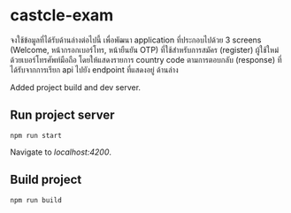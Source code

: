 # castcle-exam

จงใช้ข้อมูลที่ได้รับด้านล่างต่อไปนี้ เพื่อพัฒนา application ที่ประกอบไปด้วย 3 screens (Welcome, หน้ากรอกเบอร์โทร, หน้ายืนยัน OTP) ที่ใช้สำหรับการสมัคร (register) ผู้ใช้ใหม่ ด้วยเบอร์โทรศัพท์มือถือ โดยให้แสดงรายการ country code ตามการตอบกลับ (response) ที่ได้รับจากการเรียก api ไปยัง  endpoint ที่แสดงอยู่ ด้านล่าง

Added project build and dev server.

## Run project server
```
npm run start
```
Navigate to *localhost:4200*.

## Build project
```
npm run build
```

